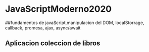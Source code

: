 # JavaScriptModerno2020

##fundamentos de javaScript,manipulacion del DOM,  localStorrage, callback, promesa, ajax, async/await
## Aplicacion  coleccion de libros
